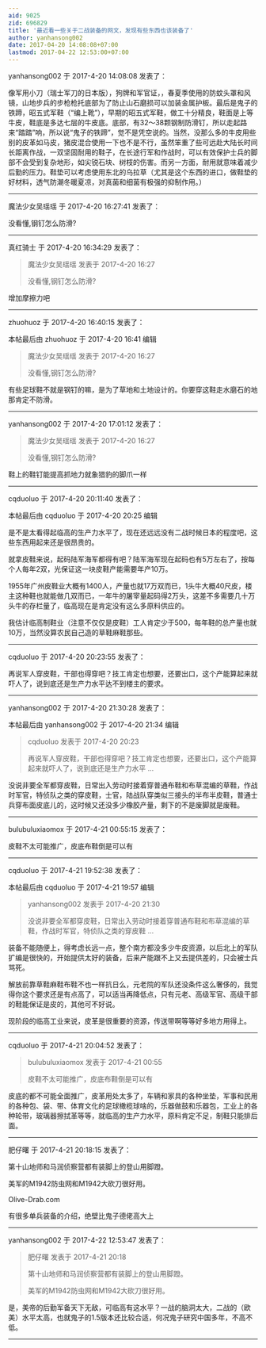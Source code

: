```yaml
---
aid: 9025
zid: 696829
title: '最近看一些关于二战装备的网文，发现有些东西也该装备了'
author: yanhansong002
date: 2017-04-20 14:08:08+07:00
lastmod: 2017-04-22 12:53:00+07:00
---
```


yanhansong002 于 2017-4-20 14:08:08 发表了：

像军用小刀（瑞士军刀的日本版），狗牌和军官证，，春夏季使用的防蚊头罩和风镜，山地步兵的步枪枪托底部为了防止山石磨损可以加装金属护板。最后是鬼子的铁蹄，昭五式军鞋（“编上靴”），早期的昭五式军鞋，做工十分精良，鞋面是上等牛皮，鞋底是多达七层的牛皮底。底部，有32～38颗钢制防滑钉，所以走起路来“踏踏”响，所以说“鬼子的铁蹄”，觉不是凭空说的。当然，没那么多的牛皮用些别的皮革如马皮，猪皮混合使用一下也不是不行，虽然笨重了些可远赴大陆长时间长距离作战，一双坚固耐用的鞋子，在长途行军和作战时，可以有效保护士兵的脚部不会受到复杂地形，如尖锐石块、树枝的伤害。而另一方面，耐用就意味着减少后勤的压力。鞋垫可以考虑使用东北的乌拉草（尤其是这个东西的进口，做鞋垫的好材料，透气防潮冬暖夏凉，对真菌和细菌有极强的抑制作用。）

---------

魔法少女吴瑶瑶 于 2017-4-20 16:27:41 发表了：

没看懂,钢钉怎么防滑?

---------

真红骑士 于 2017-4-20 16:34:29 发表了：

> 魔法少女吴瑶瑶 发表于 2017-4-20 16:27
> 
> 没看懂,钢钉怎么防滑?



增加摩擦力吧

---------

zhuohuoz 于 2017-4-20 16:40:15 发表了：

本帖最后由 zhuohuoz 于 2017-4-20 16:41 编辑 


> 
> 魔法少女吴瑶瑶 发表于 2017-4-20 16:27
> 
> 没看懂,钢钉怎么防滑?



有些足球鞋不就是钢钉的嘛，是为了草地和土地设计的。你要穿这鞋走水磨石的地那肯定不防滑。

---------

yanhansong002 于 2017-4-20 17:01:12 发表了：

> 魔法少女吴瑶瑶 发表于 2017-4-20 16:27
> 
> 没看懂,钢钉怎么防滑?



鞋上的鞋钉能提高抓地力就象猎豹的脚爪一样

---------

cqduoluo 于 2017-4-20 20:11:40 发表了：

本帖最后由 cqduoluo 于 2017-4-20 20:25 编辑 

是不是太看得起临高的生产力水平了，现在还远远没有二战时候日本的程度吧，这些东西用起来还是很昂贵的。

就拿皮鞋来说，起码陆军海军都得有吧？陆军海军现在起码也有5万左右了，按每个人每年2双，光保证这一块皮鞋产能需要年产10万。

1955年广州皮鞋业大概有1400人，产量也就17万双而已，1头牛大概40尺皮，楼主这种鞋也就能做几双而已，一年牛的屠宰量起码得2万头，这差不多需要几十万头牛的存栏量了，临高现在是肯定没有这么多原料供应的。

我估计临高制鞋业（注意不仅仅是皮鞋）工人肯定少于500，每年鞋的总产量也就10万，当然没算农民自己造的草鞋麻鞋那些。

---------

cqduoluo 于 2017-4-20 20:23:55 发表了：

再说军人穿皮鞋，干部也得穿吧？技工肯定也想要，还要出口，这个产能算起来就吓人了，说到底还是生产力水平达不到楼主的要求。

---------

yanhansong002 于 2017-4-20 21:30:28 发表了：

本帖最后由 yanhansong002 于 2017-4-20 21:34 编辑 


> 
> cqduoluo 发表于 2017-4-20 20:23
> 
> 再说军人穿皮鞋，干部也得穿吧？技工肯定也想要，还要出口，这个产能算起来就吓人了，说到底还是生产力水平 ...



没说非要全军都穿皮鞋，日常出入劳动时接着穿普通布鞋和布草混编的草鞋，作战时军官，特侦队之类的穿皮鞋，士官，陆战队穿类似三接头的半布半皮鞋，普通士兵穿布面皮底儿的，这时候又还没多少橡胶产量，剩下的不是废脚就是废鞋。

---------

bulubuluxiaomox 于 2017-4-21 00:55:15 发表了：

皮鞋不太可能推广，皮底布鞋倒是可以有

---------

cqduoluo 于 2017-4-21 19:52:38 发表了：

本帖最后由 cqduoluo 于 2017-4-21 19:57 编辑 


> 
> yanhansong002 发表于 2017-4-20 21:30
> 
> 没说非要全军都穿皮鞋，日常出入劳动时接着穿普通布鞋和布草混编的草鞋，作战时军官，特侦队之类的穿皮鞋 ...



装备不能随便上，得考虑长远一点，整个南方都没多少牛皮资源，以后北上的军队扩编是很快的，开始提供太好的装备，后来产能跟不上又去提供差的，只会被士兵骂死。

解放前靠草鞋麻鞋布鞋不也一样抗日么，元老院的军队还没条件这么奢侈的，我觉得你这个要求还是有点高了，可以适当再降低点，只有元老、高级军官、高级干部的鞋能保证是皮的，其他可不好说。

现阶段的临高工业来说，皮革是很重要的资源，传送带啊等等好多地方用得上。

---------

cqduoluo 于 2017-4-21 20:04:52 发表了：

> bulubuluxiaomox 发表于 2017-4-21 00:55
> 
> 皮鞋不太可能推广，皮底布鞋倒是可以有



皮底的都不可能全面推广，皮革用处太多了，车辆和家具的各种坐垫，军事和民用的各种包、袋、带、体育文化的足球橄榄球啥的，乐器做鼓和乐器包，工业上的各种轮带，玻璃器擦拭革等等，就临高的生产力水平，原料肯定不足，制鞋只能排后面。

---------

肥仔曙 于 2017-4-21 20:18:15 发表了：

第十山地师和马润侦察营都有装脚上的登山用脚蹬。

美军的M1942防虫网和M1942大砍刀很好用。

Olive-Drab.com

有很多单兵装备的介绍，绝壁比鬼子德佬高大上

---------

yanhansong002 于 2017-4-22 12:53:47 发表了：

> 肥仔曙 发表于 2017-4-21 20:18
> 
> 第十山地师和马润侦察营都有装脚上的登山用脚蹬。
> 
> 美军的M1942防虫网和M1942大砍刀很好用。



是，美帝的后勤军备天下无敌，可临高有这水平？一战的脑洞太大，二战的（欧美）水平太高，也就鬼子的1.5版本还比较合适，何况鬼子研究中国多年，不高不低。

---------


